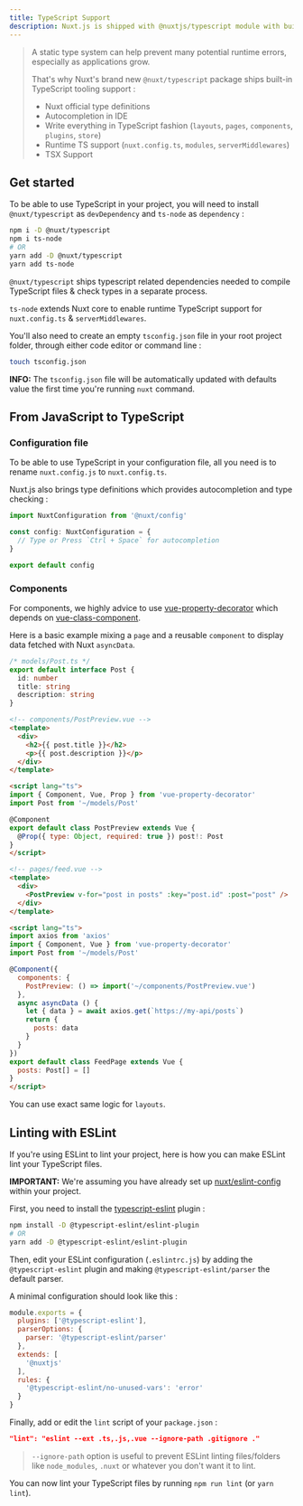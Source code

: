 ```yaml
---
title: TypeScript Support
description: Nuxt.js is shipped with @nuxtjs/typescript module with built-in TypeScript support.
---
```


> A static type system can help prevent many potential runtime errors, especially as applications grow.
>
> That's why Nuxt's brand new `@nuxt/typescript` package ships built-in TypeScript tooling support :
> - Nuxt official type definitions
> - Autocompletion in IDE
> - Write everything in TypeScript fashion (`layouts`, `pages`, `components`, `plugins`, `store`)
> - Runtime TS support (`nuxt.config.ts`, `modules`, `serverMiddlewares`)
> - TSX Support

## Get started

To be able to use TypeScript in your project, you will need to install `@nuxt/typescript` as `devDependency` and `ts-node` as `dependency` :
```sh
npm i -D @nuxt/typescript
npm i ts-node
# OR
yarn add -D @nuxt/typescript
yarn add ts-node
```

<div class="Alert Alert--gray">

`@nuxt/typescript` ships typescript related dependencies needed to compile TypeScript files & check types in a separate process.

</div>

<div class="Alert Alert--gray">

`ts-node` extends Nuxt core to enable runtime TypeScript support for `nuxt.config.ts` & `serverMiddlewares`.

</div>

You'll also need to create an empty `tsconfig.json` file in your root project folder, through either code editor or command line :

```sh
touch tsconfig.json
```

<div class="Alert Alert--gray">

**INFO:** The `tsconfig.json` file will be automatically updated with defaults value the first time you're running `nuxt` command.

</div>

## From JavaScript to TypeScript

### Configuration file

To be able to use TypeScript in your configuration file, all you need is to rename `nuxt.config.js` to `nuxt.config.ts`.

Nuxt.js also brings type definitions which provides autocompletion and type checking :

```ts
import NuxtConfiguration from '@nuxt/config'

const config: NuxtConfiguration = {
  // Type or Press `Ctrl + Space` for autocompletion
}

export default config
```

### Components

For components, we highly advice to use [vue-property-decorator](https://github.com/kaorun343/vue-property-decorator) which depends on [vue-class-component](https://github.com/vuejs/vue-class-component).

Here is a basic example mixing a `page` and a reusable `component` to display data fetched with Nuxt `asyncData`.

```ts
/* models/Post.ts */
export default interface Post {
  id: number
  title: string
  description: string
}
```

```html
<!-- components/PostPreview.vue -->
<template>
  <div>
    <h2>{{ post.title }}</h2>
    <p>{{ post.description }}</p>
  </div>
</template>

<script lang="ts">
import { Component, Vue, Prop } from 'vue-property-decorator'
import Post from '~/models/Post'

@Component
export default class PostPreview extends Vue {
  @Prop({ type: Object, required: true }) post!: Post
}
</script>
```

```html
<!-- pages/feed.vue -->
<template>
  <div>
    <PostPreview v-for="post in posts" :key="post.id" :post="post" />
  </div>
</template>

<script lang="ts">
import axios from 'axios'
import { Component, Vue } from 'vue-property-decorator'
import Post from '~/models/Post'

@Component({
  components: {
    PostPreview: () => import('~/components/PostPreview.vue')
  },
  async asyncData () {
    let { data } = await axios.get(`https://my-api/posts`)
    return {
      posts: data
    }
  }
})
export default class FeedPage extends Vue {
  posts: Post[] = []
}
</script>
```

You can use exact same logic for `layouts`.

## Linting with ESLint

If you're using ESLint to lint your project, here is how you can make ESLint lint your TypeScript files.

<div class="Alert Alert--teal">

**IMPORTANT:** We're assuming you have already set up [nuxt/eslint-config](https://github.com/nuxt/eslint-config) within your project.

</div>

First, you need to install the [typescript-eslint](https://github.com/typescript-eslint/typescript-eslint) plugin :

```sh
npm install -D @typescript-eslint/eslint-plugin
# OR
yarn add -D @typescript-eslint/eslint-plugin
```

Then, edit your ESLint configuration (`.eslintrc.js`) by adding the `@typescript-eslint` plugin and making `@typescript-eslint/parser` the default parser.

A minimal configuration should look like this :

```js
module.exports = {
  plugins: ['@typescript-eslint'],
  parserOptions: {
    parser: '@typescript-eslint/parser'
  },
  extends: [
    '@nuxtjs'
  ],
  rules: {
    '@typescript-eslint/no-unused-vars': 'error'
  }
}

```

Finally, add or edit the `lint` script of your `package.json` :

```json
"lint": "eslint --ext .ts,.js,.vue --ignore-path .gitignore ."
```

> `--ignore-path` option is useful to prevent ESLint linting files/folders like `node_modules`, `.nuxt` or whatever you don't want it to lint.

You can now lint your TypeScript files by running `npm run lint` (or `yarn lint`).
